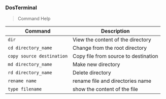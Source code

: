 ### DosTerminal 
> Command Help

|   Command   |   Description   |
|-------------|-----------------|
|   `dir`     | View the content of the directory| 
|   `cd directory_name `   |  Change from the root directory |
|   `copy source destination`   |  Copy file from source to destination  |
|   `md directory_name`   |   Make new directory   |
|   `rd directory_name`    |  Delete directory   |
|  `rename name`  | rename file and directories name |
|   `type filename`|  show the content of the file  |
